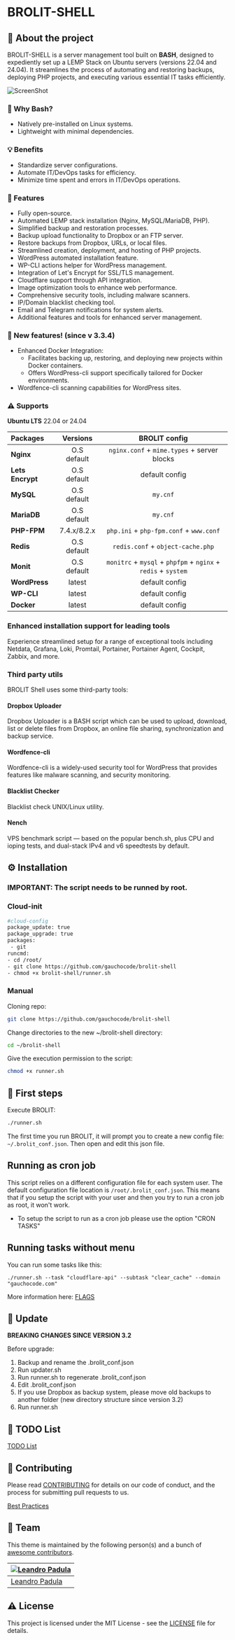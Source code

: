 # BROLIT-SHELL

## :star2: About the project
BROLIT-SHELL is a server management tool built on **BASH**, designed to expediently set up a LEMP Stack on Ubuntu servers (versions 22.04 and 24.04). It streamlines the process of automating and restoring backups, deploying PHP projects, and executing various essential IT tasks efficiently.

![ScreenShot](./screenshot.png)

### :space_invader: Why Bash?
* Natively pre-installed on Linux systems.
* Lightweight with minimal dependencies.

### :bulb: Benefits
* Standardize server configurations.
* Automate IT/DevOps tasks for efficiency.
* Minimize time spent and errors in IT/DevOps operations.

### :dart: Features
* Fully open-source.
* Automated LEMP stack installation (Nginx, MySQL/MariaDB, PHP).
* Simplified backup and restoration processes.
* Backup upload functionality to Dropbox or an FTP server.
* Restore backups from Dropbox, URLs, or local files.
* Streamlined creation, deployment, and hosting of PHP projects.
* WordPress automated installation feature.
* WP-CLI actions helper for WordPress management.
* Integration of Let's Encrypt for SSL/TLS management.
* Cloudflare support through API integration.
* Image optimization tools to enhance web performance.
* Comprehensive security tools, including malware scanners.
* IP/Domain blacklist checking tool.
* Email and Telegram notifications for system alerts.
* Additional features and tools for enhanced server management.

### :dart: New features! (since v 3.3.4)
* Enhanced Docker Integration:
  * Facilitates backing up, restoring, and deploying new projects within Docker containers.
  * Offers WordPress-cli support specifically tailored for Docker environments.
* Wordfence-cli scanning capabilities for WordPress sites.

### :warning: Supports

**Ubuntu LTS** 22.04 or 24.04

| Packages | Versions | BROLIT config |
| :------------- | :----------: | :----------: |
| **Nginx** | O.S default | `nginx.conf` + `mime.types` + server blocks |
| **Lets Encrypt** | O.S default | default config |
| **MySQL** | O.S default | `my.cnf` |
| **MariaDB** | O.S default | `my.cnf` |
| **PHP-FPM** | 7.4.x/8.2.x | `php.ini` + `php-fpm.conf` + `www.conf` |
| **Redis** | O.S default | `redis.conf` + `object-cache.php` |
| **Monit** | O.S default | `monitrc` + `mysql` + `phpfpm` + `nginx` + `redis` + `system` |
| **WordPress** | latest | default config |
| **WP-CLI** | latest | default config |
| **Docker** | latest | default config |

### Enhanced installation support for leading tools
Experience streamlined setup for a range of exceptional tools including Netdata, Grafana, Loki, Promtail, Portainer, Portainer Agent, Cockpit, Zabbix, and more.

### Third party utils
BROLIT Shell uses some third-party tools:

#### Dropbox Uploader
Dropbox Uploader is a BASH script which can be used to upload, download, list or delete files from Dropbox, an online file sharing, synchronization and backup service.

#### Wordfence-cli
Wordfence-cli is a widely-used security tool for WordPress that provides features like malware scanning, and security monitoring.

#### Blacklist Checker
Blacklist check UNIX/Linux utility.

#### Nench
VPS benchmark script — based on the popular bench.sh, plus CPU and ioping tests, and dual-stack IPv4 and v6 speedtests by default.

## :gear: Installation

### IMPORTANT: The script needs to be runned by root.
### Cloud-init
```bash
#cloud-config
package_update: true
package_upgrade: true
packages:
 - git
runcmd:
- cd /root/
- git clone https://github.com/gauchocode/brolit-shell
- chmod +x brolit-shell/runner.sh
```

### Manual
Cloning repo:
```bash
git clone https://github.com/gauchocode/brolit-shell
```

Change directories to the new ~/brolit-shell directory:
```bash
cd ~/brolit-shell
```

Give the execution permission to the script:
```bash
chmod +x runner.sh
```

## :triangular_flag_on_post: First steps
Execute BROLIT:
```bash
./runner.sh
```

The first time you run BROLIT, it will prompt you to create a new config file: `~/.brolit_conf.json`. Then open and edit this json file.

## Running as cron job
This script relies on a different configuration file for each system user. The default configuration file location is `/root/.brolit_conf.json`.
This means that if you setup the script with your user and then you try to run a cron job as root, it won't work.

* To setup the script to run as a cron job please use the option "CRON TASKS"

## Running tasks without menu
You can run some tasks like this:
```
./runner.sh --task "cloudflare-api" --subtask "clear_cache" --domain "gauchocode.com"
```

More information here: [FLAGS](./docs/DOC-flags.md)

## 🚨 Update
**BREAKING CHANGES SINCE VERSION 3.2**

Before upgrade:

1. Backup and rename the .brolit_conf.json
2. Run updater.sh
3. Run runner.sh to regenerate .brolit_conf.json
4. Edit .brolit_conf.json
5. If you use Dropbox as backup system, please move old backups to another folder (new directory structure since version 3.2)
6. Run runner.sh

## :compass: TODO List
[TODO List](./docs/TODO.md)

## :wave: Contributing
Please read [CONTRIBUTING](./docs/CONTRIBUTING.md) for details on our code of conduct, and the process for submitting pull requests to us.

[Best Practices](./docs/CODE.md)

## :busts_in_silhouette: Team
This theme is maintained by the following person(s) and a bunch of [awesome contributors](https://github.com/gauchocode/brolit-shell/graphs/contributors).

[![Leandro Padula](https://github.com/lpadula.png?size=100)](https://github.com/lpadula) |
--- |
[Leandro Padula](https://github.com/lpadula) |

## :warning: License
This project is licensed under the MIT License - see the [LICENSE](./LICENSE) file for details.